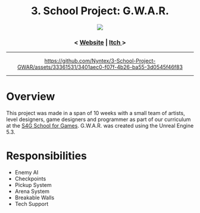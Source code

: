 <div align="center"> <h1>3. School Project: G.W.A.R.</h1>

<img src="https://github.com/Nyntex/3-School-Project-GWAR/assets/33361531/7777a40a-91fe-44fc-952a-a1f2d16e11b7" />


<h3>< <a href="https://gwar.school4games.net/">Website</a> | <a href="https://s4g.itch.io/gwar"> Itch </a> > </h3>

---
  
https://github.com/Nyntex/3-School-Project-GWAR/assets/33361531/3401aec0-f07f-4b26-ba55-3d0545f46f83

</div>

---

# Overview

This project was made in a span of 10 weeks with a small team of artists, level designers, game designers and programmer as part of our curriculum at the <a href="https://www.school4games.net/">S4G School for Games</a>.
G.W.A.R. was created using the Unreal Engine 5.3.

# Responsibilities

- Enemy AI
- Checkpoints
- Pickup System
- Arena System
- Breakable Walls
- Tech Support

